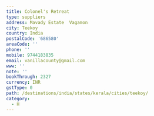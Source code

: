 ```yaml
---
title: Colonel's Retreat
type: suppliers
address: Mavady Estate  Vagamon
city: Teekoy
country: India
postalCode: '686580'
areaCode: ''
phone: ''
mobile: 9744183835
email: vanillacounty@gmail.com
www: ''
note: ''
bookThrough: 2327
currency: INR
gstType: 0
path: /destinations/india/states/kerala/cities/teekoy/
category:
  - H
---
```


